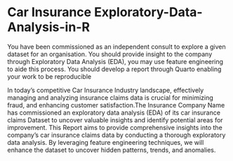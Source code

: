 # Car Insurance Exploratory-Data-Analysis-in-R
You have been commissioned as an independent consult to explore a given dataset for an organisation. You should provide insight to the company through Exploratory Data Analysis (EDA), you may use feature engineering to aide this process. You should develop a report through Quarto enabling your work to be reproducible

In today’s competitive Car Insurance Industry landscape, effectively managing and analyzing insurance claims data is crucial for minimizing fraud, and enhancing customer satisfaction.The Insurance Company Name has commissioned an exploratory data analysis (EDA) of its car insurance claims Dataset to uncover valuable insights and identify potential areas for improvement. This Report aims to provide comprehensive insights into the company’s car insurance claims data by conducting a thorough exploratory data analysis. By leveraging feature engineering techniques, we will enhance the dataset to uncover hidden patterns, trends, and anomalies.
